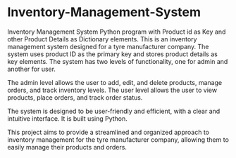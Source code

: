 # Inventory-Management-System
Inventory Management System Python program with Product id as Key and other Product Details as Dictionary elements.
This is an inventory management system designed for a tyre manufacturer company. The system uses product ID as the primary key and stores product details as key elements. The system has two levels of functionality, one for admin and another for user.

The admin level allows the user to add, edit, and delete products, manage orders, and track inventory levels. The user level allows the user to view products, place orders, and track order status.

The system is designed to be user-friendly and efficient, with a clear and intuitive interface. It is built using Python.

This project aims to provide a streamlined and organized approach to inventory management for the tyre manufacturer company, allowing them to easily manage their products and orders.
